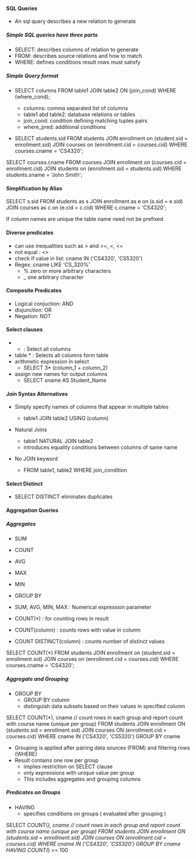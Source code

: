 


#### SQL Queries
- An sql query describes a new relation to generate

##### Simple SQL queries have three parts
- SELECT: describes columns of relation to generate
- FROM: describes source relations and how to match
- WHERE: defines conditions result rows must satisfy


##### Simple Query format
- SELECT columns FROM table1 JOIN table2 ON  (join_cond) WHERE (where_cond);
    - columns: comma separated list of columns
    - table1 abd table2: database relations or tables
    - join_cond: condition defining matching tuples pairs
    - where_pred: additional conditions

- SELECT students.sid 
    FROM students 
        JOIN enrollment on (student.sid = enrollment.sid) 
        JOIN courses on (enrollment.cid = courses.cid) 
    WHERE courses.cname = 'CS4320';


SELECT courses.cname
    FROM courses
        JOIN enrollment on (courses.cid = enrollment.cid)
        JOIN students on (enrollment.sid = students.sid)
    WHERE students.sname = 'John Smith';

#### Simplification by Alias 
SELECT s.sid 
    FROM students as s
        JOIN enrollment as e on (s.sid = e.sid) 
        JOIN courses as c on (e.cid = c.cid) 
    WHERE c.cname = 'CS4320'; 

If column names are unique the table name need not be prefixed


#### Diverse predicates
- can use inequalities such as > and >=, <, <=
- not equal : <>
- check if value in list: cname IN ('CS4320', 'CS5320')
- Regex: cname LIKE 'CS_320%'
    - % zero or more arbitrary characters
    - _ one arbitrary character


#### Composite Predicates
- Logical conjuction: AND
- disjunction: OR
- Negation: NOT


#### Select clauses
- * : Select all columns
- table.* : Selects all columns form table
- arithmetic expression in select 
    - SELECT 3* (column_1 + column_2)
- assign new names for output columns
    - SELECT sname AS Student_Name


#### Join Syntax Alternatives

- Simply specify names of columns that appear in multiple tables
    - table1 JOIN table2 USING (column)

- Natural Joins
    - table1 NATURAL JOIN table2
    - introduces equality conditions between columns of same name

- No JOIN keyword
    - FROM table1, table2 WHERE join_condition

#### Select Distinct
- SELECT DISTINCT eliminates duplicates



#### Aggregation Queries

##### Aggregates
- SUM
- COUNT
- AVG
- MAX
- MIN
- GROUP BY

- SUM, AVG, MIN, MAX : Numerical expression parameter
- COUNT(*) : for counting rows in result
- COUNT(column) : counts rows with value in column
- COUNT DISTINCT(column) : counts number of distinct values


SELECT COUNT(*) 
    FROM students 
        JOIN enrollment on (student.sid = enrollment.sid) 
        JOIN courses on (enrollment.cid = courses.cid) 
    WHERE courses.cname = 'CS4320';

##### Aggregate and Grouping

- GROUP BY 
    - GROUP BY column
    - distinguish data subsets based on their values in specified column


SELECT COUNT(*), cname      // count rows in each group and report count with course name (unique per group)
    FROM students
        JOIN enrollment ON (students.sid = enrollment.sid)
        JOIN courses ON (enrollment.cid = courses.cid)
    WHERE cname IN ('CS4320', 'CS5320')
    GROUP BY cname

- Grouping is applied after pairing data sources (FROM) and filtering rows (WHERE)
- Result contains one row per group
    - implies restriction on SELECT clause
    - only expressions with unique value per group
    - This includes aggregates and grouping columns


##### Predicates on Groups

- HAVING
    - specifies conditions on groups ( evaluated after grouping )

SELECT COUNT(*), cname      // count rows in each group and report count with course name (unique per group)
    FROM students
        JOIN enrollment ON (students.sid = enrollment.sid)
        JOIN courses ON (enrollment.cid = courses.cid)
    WHERE cname IN ('CS4320', 'CS5320')
    GROUP BY cname
    HAVING COUNT(*) >= 100


